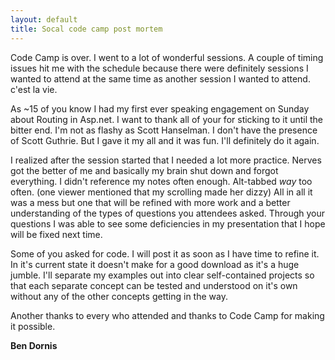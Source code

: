 ```yaml
---
layout: default
title: Socal code camp post mortem
---
```


Code Camp is over. I went to a lot of wonderful sessions. A couple of timing issues hit me with the schedule because there were definitely sessions I wanted to attend at the same time as another session I wanted to attend. c'est la vie.

As ~15 of you know I had my first ever speaking engagement on Sunday about Routing in Asp.net. I want to thank all of your for sticking to it until the bitter end. I'm not as flashy as Scott Hanselman. I don't have the presence of Scott Guthrie. But I gave it my all and it was fun. I'll definitely do it again.

I realized after the session started that I needed a lot more practice. Nerves got the better of me and basically my brain shut down and forgot everything. I didn't reference my notes often enough. Alt-tabbed *way* too often. (one viewer mentioned that my scrolling made her dizzy) All in all it was a mess but one that will be refined with more work and a better understanding of the types of questions you attendees asked. Through your questions I was able to see some deficiencies in my presentation that I hope will be fixed next time.

Some of you asked for code. I will post it as soon as I have time to refine it. In it's current state it doesn't make for a good download as it's a huge jumble. I'll separate my examples out into clear self-contained projects so that each separate concept can be tested and understood on it's own without any of the other concepts getting in the way.

Another thanks to every who attended and thanks to Code Camp for making it possible. 

<b>Ben Dornis</b>